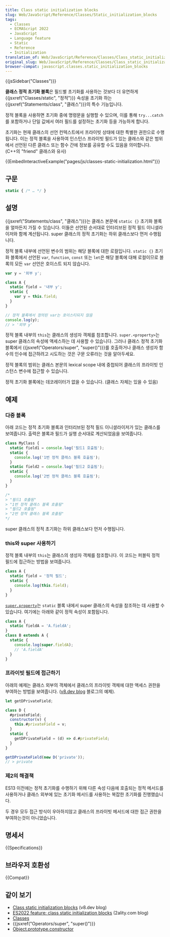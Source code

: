 ```yaml
---
title: Class static initialization blocks
slug: Web/JavaScript/Reference/Classes/Static_initialization_blocks
tags:
  - Classes
  - ECMAScript 2022
  - JavaScript
  - Language feature
  - Static
  - Reference
  - Initialization
translation_of: Web/JavaScript/Reference/Classes/Class_static_initialization_blocks
original_slug: Web/JavaScript/Reference/Classes/Class_static_initialization_blocks
browser-compat: javascript.classes.static_initialization_blocks
---
```


{{jsSidebar("Classes")}}

**클래스 정적 초기화 블록**은 필드별 초기화를 사용하는 것보다 더 유연하게 {{jsxref("Classes/static", "정적")}} 속성을 초기화 하는 {{jsxref("Statements/class", "클래스")}}의 특수 기능입니다.

정적 블록을 사용하면 초기화 중에 명령문을 실행할 수 있으며, 이를 통해 `try...catch`를 포함하거나 단일 값에서 여러 필드를 설정하는 초기화 등을 가능하게 합니다.

초기화는 현재 클래스의 선언 컨텍스트에서 프라이빗 상태에 대한 특별한 권한으로 수행됩니다.
이는 정적 블록을 사용하여 인스턴스 프라이빗 필드가 있는 클래스와 같은 범위에서 선언된 다른 클래스 또는 함수 간에 정보를 공유할 수도 있음을 의미합니다. (C++의 "friend" 클래스와 유사)

{{EmbedInteractiveExample("pages/js/classes-static-initialization.html")}}

## 구문

```js
static { /* … */ }
```

## 설명

{{jsxref("Statements/class", "클래스")}}는 클래스 본문에 `static {}` 초기화 블록을 얼마든지 가질 수 있습니다.
이들은 선언된 순서대로 인터리브된 정적 필드 이니셜라이저와 함께 계산됩니다.
super 클래스의 정적 초기화는 하위 클래스보다 먼저 수행됩니다.

정적 블록 내부에 선언된 변수의 범위는 해당 블록에 대한 로컬입니다.
`static {}` 초기화 블록에서 선언된 `var`, `function`, `const` 또는 `let`은 해당 블록에 대해 로컬이므로 블록의 모든 `var` 선언은 호이스트 되지 않습니다.

```js
var y = '외부 y';

class A {
  static field = '내부 y';
  static {
    var y = this.field;
  }
}

// 정적 블록에서 정의된 var는 호이스티되지 않음
console.log(y);
// > '외부 y'
```

정적 블록 내부의 `this`는 클래스의 생성자 객체를 참조합니다.
`super.<property>`는 super 클래스의 속성에 액세스하는 데 사용할 수 있습니다.
그러나 클래스 정적 초기화 블록에서 {{jsxref("Operators/super", "super()")}}를 호출하거나 클래스 생성자 함수의 인수에 접근하려고 시도하는 것은 구문 오류라는 것을 알아두세요.

정적 블록의 범위는 클래스 본문의 lexical scope 내에 중첩되어 클래스의 프라이빗 인스턴스 변수에 접근할 수 있습니다.

정적 초기화 블록에는 데코레이터가 없을 수 있습니다. (클래스 자체는 있을 수 있음)

## 예제

### 다중 블록

아래 코드는 정적 초기화 블록과 인터리브된 정적 필드 이니셜라이저가 있는 클래스를 보여줍니다.
출력은 블록과 필드가 실행 순서대로 계산되었음을 보여줍니다.

```js
class MyClass {
  static field1 = console.log('필드1 호출됨');
  static {
    console.log('1번 정적 클래스 블록 호출됨');
  }
  static field2 = console.log('필드2 호출됨');
  static {
    console.log('2번 정적 클래스 블록 호출됨');
  }
}

/*
> "필드1 호출됨"
> "1번 정적 클래스 블록 호출됨"
> "필드2 호출됨"
> "2번 정적 클래스 블록 호출됨"
*/
```

super 클래스의 정적 초기화는 하위 클래스보다 먼저 수행됩니다.

### this와 super 사용하기

정적 블록 내부의 `this`는 클래스의 생성자 객체를 참조합니다.
이 코드는 퍼블릭 정적 필드에 접근하는 방법을 보여줍니다.

```js
class A {
  static field = '정적 필드';
  static {
    console.log(this.field);
  }
}
```

[`super.property`](/ko/docs/Web/JavaScript/Reference/Operators/super)는 `static` 블록 내에서 super 클래스의 속성을 참조하는 데 사용할 수 있습니다.
여기에는 아래와 같이 정적 속성이 포함됩니다.

```js
class A {
  static fieldA = 'A.fieldA';
}
class B extends A {
  static {
    console.log(super.fieldA);
    // 'A.fieldA'
  }
}
```

### 프라이빗 필드에 접근하기

아래의 예제는 클래스 외부의 객체에서 클래스의 프라이빗 객체에 대한 액세스 권한을 부여하는 방법을 보여줍니다. ([v8.dev blog](https://v8.dev/features/class-static-initializer-blocks#access-to-private-fields) 블로그의 예제).

```js
let getDPrivateField;

class D {
  #privateField;
  constructor(v) {
    this.#privateField = v;
  }
  static {
    getDPrivateField = (d) => d.#privateField;
  }
}

getDPrivateField(new D('private'));
// > private
```

### 제2의 해결책

ES13 이전에는 정적 초기화를 수행하기 위해 다른 속성 다음에 호출되는 정적 메서드를 사용하거나 클래스 외부에 있는 초기화  메서드를 사용하는 복잡한 초기화를 진행했습니다.

두 경우 모두 접근 방식이 우아하지않고 클래스의 프라이빗  메서드에 대한 접근 권한을 부여하는것이 아니었습니다.

## 명세서

{{Specifications}}

## 브라우저 호환성

{{Compat}}

## 같이 보기

- [Class static initialization blocks](https://v8.dev/features/class-static-initializer-blocks) (v8.dev blog)
- [ES2022 feature: class static initialization blocks](https://2ality.com/2021/09/class-static-block.html) (2ality.com blog)
- [Classes](/ko/docs/Web/JavaScript/Reference/Classes)
- {{jsxref("Operators/super", "super()")}}
- [Object.prototype.constructor](/ko/docs/Web/JavaScript/Reference/Global_Objects/Object/constructor)
